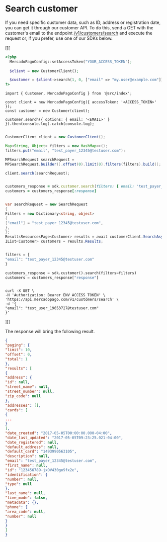 # Search customer

If you need specific customer data, such as ID, address or registration date, you can get it through our customer API. To do this, send a GET with the customer's email to the endpoint [/v1/customers/search](/developers/en/reference/customers/_customers_search/get) and execute the request or, if you prefer, use one of our SDKs below.

[[[
```php
<?php
  MercadoPagoConfig::setAccessToken("YOUR_ACCESS_TOKEN");
  
  $client = new CustomerClient();

  $customer = $client->search(1, 0, ["email" => "my.user@example.com"]);
?>
```
```node
import { Customer, MercadoPagoConfig } from '@src/index';

const client = new MercadoPagoConfig({ accessToken: '<ACCESS_TOKEN>' });
const customer = new Customer(client);

customer.search({ options: { email: '<EMAIL>' } }).then(console.log).catch(console.log);
```
```java

CustomerClient client = new CustomerClient();

Map<String, Object> filters = new HashMap<>();
filters.put("email", "test_payer_12345@testuser.com");

MPSearchRequest searchRequest =
MPSearchRequest.builder().offset(0).limit(0).filters(filters).build();

client.search(searchRequest);


```
```ruby

customers_response = sdk.customer.search(filters: { email: 'test_payer_12345@testuser.com' })
customers = customers_response[:response]

```
```csharp

var searchRequest = new SearchRequest
{
Filters = new Dictionary<string, object>
{
["email"] = "test_payer_12345@testuser.com",
},
};
ResultsResourcesPage<Customer> results = await customerClient.SearchAsync(searchRequest);
IList<Customer> customers = results.Results;

```
```python

filters = {
"email": "test_payer_12345@testuser.com"
}

customers_response = sdk.customer().search(filters=filters)
customers = customers_response["response"]

```
```curl

curl -X GET \
-H 'Authorization: Bearer ENV_ACCESS_TOKEN' \
'https://api.mercadopago.com/v1/customers/search' \
-d '{
"email": "test_user_19653727@testuser.com"
}'
```
]]]

The response will bring the following result.

```json
{
"paging": {
"limit": 10,
"offset": 0,
"total": 1
},
"results": [
{
"address": {
"id": null,
"street_name": null,
"street_number": null,
"zip_code": null
},
"addresses": [],
"cards": [
{
...
}
],
"date_created": "2017-05-05T00:00:00.000-04:00",
"date_last_updated": "2017-05-05T09:23:25.021-04:00",
"date_registered": null,
"default_address": null,
"default_card": "1493990563105",
"description": null,
"email": "test_payer_12345@testuser.com",
"first_name": null,
"id": "123456789-jxOV430go9fx2e",
"identification": {
"number": null,
"type": null
},
"last_name": null,
"live_mode": false,
"metadata": {},
"phone": {
"area_code": null,
"number": null
}
}
]
}
```

